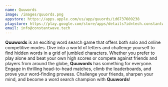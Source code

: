 ```yaml
---
name: Quuwords
image: /images/quuords.png
appstore: https://apps.apple.com/us/app/quuords/id6737609238
playstore: https://play.google.com/store/apps/details?id=tech.constantwave.quuords
email: info@constantwave.tech
---
```

**Quuwords** is an exciting word search game that offers both solo and online competitive modes. Dive into a world of letters and challenge yourself to find hidden words in a grid of jumbled characters. Whether you prefer to play alone and beat your own high scores or compete against friends and players from around the globe, **Quuwords** has something for everyone. Engage in thrilling head-to-head matches, climb the leaderboards, and prove your word-finding prowess. Challenge your friends, sharpen your mind, and become a word search champion with **Quuwords**!

